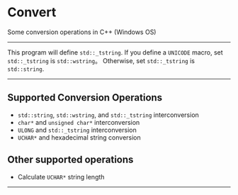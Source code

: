 # Convert
Some conversion operations in C++ (Windows OS)

- - -
This program will define ```std::_tstring```. If you define a ```UNICODE``` macro, set ```std::_tstring``` is ```std::wstring```。 Otherwise, set ```std::_tstring``` is ```std::string```.
- - -
## Supported Conversion Operations
- ```std::string```, ```std::wstring```, and ```std::_tstring``` interconversion
- ```char*``` and ```unsigned char*``` interconversion
- ```ULONG``` and ```std::_tstring``` interconversion
- ```UCHAR*``` and hexadecimal string conversion

## Other supported operations
- Calculate ```UCHAR*``` string length

- - -
